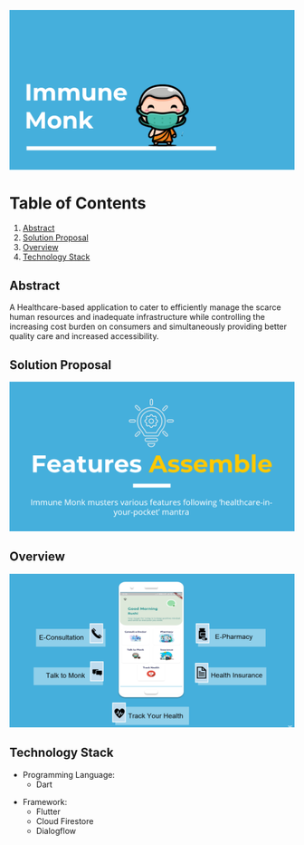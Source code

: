 ![Immune Monk](https://github.com/v-sonawane/Immune-Monk/blob/main/assets/Immune-Monk.PNG)

# Table of Contents

1. [Abstract](#abstract)
2. [Solution Proposal](#solution-proposal)
3. [Overview](#overview)
4. [Technology Stack](#technology-stack)

## Abstract

<p>A Healthcare-based application to cater to efficiently manage the scarce human resources and inadequate infrastructure while controlling the increasing cost burden on consumers and simultaneously providing better quality care and increased accessibility.
</p>

## Solution Proposal

![Features Assemble Concept](https://github.com/v-sonawane/Immune-Monk/blob/main/assets/Features-Assemble.PNG)

## Overview

![Overview](https://github.com/v-sonawane/Immune-Monk/blob/main/assets/All-Features.PNG)

## Technology Stack

<ul><li>Programming Language:<ul><li>Dart</li></ul></li></ul>
<ul><li>Framework:<ul><li>Flutter</li><li>Cloud Firestore</li><li>Dialogflow</li></ul></li></ul>
